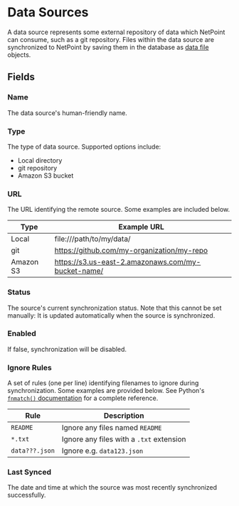 # Data Sources

A data source represents some external repository of data which NetPoint can consume, such as a git repository. Files within the data source are synchronized to NetPoint by saving them in the database as [data file](./datafile.md) objects.

## Fields

### Name

The data source's human-friendly name.

### Type

The type of data source. Supported options include:

* Local directory
* git repository
* Amazon S3 bucket

### URL

The URL identifying the remote source. Some examples are included below.

| Type      | Example URL                                        |
|-----------|----------------------------------------------------|
| Local     | file:///path/to/my/data/                           |
| git       | https://github.com/my-organization/my-repo         |
| Amazon S3 | https://s3.us-east-2.amazonaws.com/my-bucket-name/ |

### Status

The source's current synchronization status. Note that this cannot be set manually: It is updated automatically when the source is synchronized.

### Enabled

If false, synchronization will be disabled.

### Ignore Rules

A set of rules (one per line) identifying filenames to ignore during synchronization. Some examples are provided below. See Python's [`fnmatch()` documentation](https://docs.python.org/3/library/fnmatch.html) for a complete reference.

| Rule           | Description                              |
|----------------|------------------------------------------|
| `README`       | Ignore any files named `README`          |
| `*.txt`        | Ignore any files with a `.txt` extension |
| `data???.json` | Ignore e.g. `data123.json`               |

### Last Synced

The date and time at which the source was most recently synchronized successfully.
